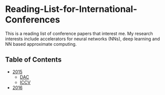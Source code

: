 # Reading-List-for-International-Conferences
This is a reading list of conference papers that interest me.
My research interests include accelerators for neural networks (NNs), deep learning and NN based approximate computing.

## Table of Contents
 - [2015](#2015)
    - [DAC](#2015_DAC)
    - [ICCV](#2015_ICCV)
 - [2016](#2016)
